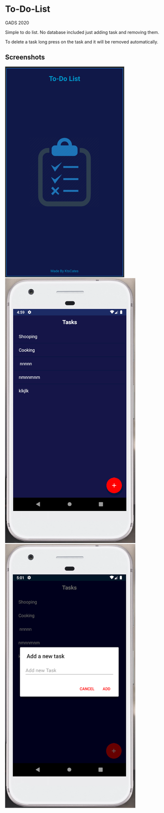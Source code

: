 # To-Do-List
GADS 2020

Simple to do list. No database included just adding task and removing them. 

To delete a task long press on the task and it will be removed automatically.

## Screenshots
![ScreenShot](pictures/splash.png)
![ScreenShot](pictures/tasks.png)
![ScreenShot](pictures/add.png)
